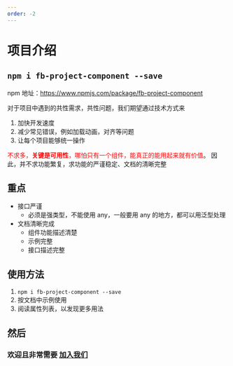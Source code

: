 ```yaml
---
order: -2
---
```


# 项目介绍

## `npm i fb-project-component --save`

npm 地址：https://www.npmjs.com/package/fb-project-component

对于项目中遇到的共性需求，共性问题，我们期望通过技术方式来

1. 加快开发速度
1. 减少常见错误，例如加载动画，对齐等问题
1. 让每个项目能够统一操作

<font color="red">不求多，**关键是可用性**，哪怕只有一个组件，能真正的能用起来就有价值</font>。
因此，并不求功能繁复，求功能的严谨稳定、文档的清晰完整

## 重点

- 接口严谨
  - 必须是强类型，不能使用 any，一般要用 any 的地方，都可以用泛型处理
- 文档清晰完成
  - 组件功能描述清楚
  - 示例完整
  - 接口描述完整

## 使用方法

1. `npm i fb-project-component --save`
2. 按文档中示例使用
3. 阅读属性列表，以发现更多用法

## 然后

### 欢迎且非常需要 [加入我们](./joinUs)
